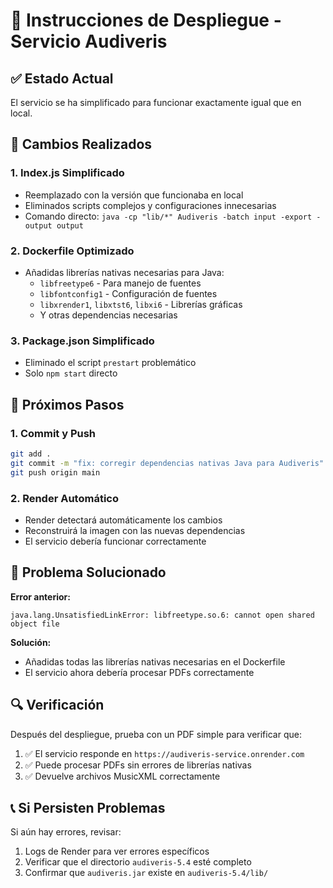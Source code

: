 # 🚀 Instrucciones de Despliegue - Servicio Audiveris

## ✅ Estado Actual
El servicio se ha simplificado para funcionar exactamente igual que en local.

## 🔧 Cambios Realizados

### 1. **Index.js Simplificado**
- Reemplazado con la versión que funcionaba en local
- Eliminados scripts complejos y configuraciones innecesarias
- Comando directo: `java -cp "lib/*" Audiveris -batch input -export -output output`

### 2. **Dockerfile Optimizado**
- Añadidas librerías nativas necesarias para Java:
  - `libfreetype6` - Para manejo de fuentes
  - `libfontconfig1` - Configuración de fuentes
  - `libxrender1`, `libxtst6`, `libxi6` - Librerías gráficas
  - Y otras dependencias necesarias

### 3. **Package.json Simplificado**
- Eliminado el script `prestart` problemático
- Solo `npm start` directo

## 🎯 Próximos Pasos

### 1. **Commit y Push**
```bash
git add .
git commit -m "fix: corregir dependencias nativas Java para Audiveris"
git push origin main
```

### 2. **Render Automático**
- Render detectará automáticamente los cambios
- Reconstruirá la imagen con las nuevas dependencias
- El servicio debería funcionar correctamente

## 🐛 Problema Solucionado

**Error anterior:**
```
java.lang.UnsatisfiedLinkError: libfreetype.so.6: cannot open shared object file
```

**Solución:**
- Añadidas todas las librerías nativas necesarias en el Dockerfile
- El servicio ahora debería procesar PDFs correctamente

## 🔍 Verificación

Después del despliegue, prueba con un PDF simple para verificar que:
1. ✅ El servicio responde en `https://audiveris-service.onrender.com`
2. ✅ Puede procesar PDFs sin errores de librerías nativas
3. ✅ Devuelve archivos MusicXML correctamente

## 📞 Si Persisten Problemas

Si aún hay errores, revisar:
1. Logs de Render para ver errores específicos
2. Verificar que el directorio `audiveris-5.4` esté completo
3. Confirmar que `audiveris.jar` existe en `audiveris-5.4/lib/`
